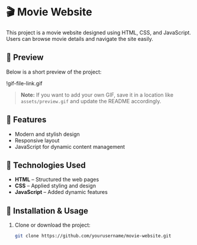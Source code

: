 # 🎬 Movie Website

This project is a movie website designed using HTML, CSS, and JavaScript. Users can browse movie details and navigate the site easily.

## 🎥 Preview
Below is a short preview of the project:  

!gif-file-link.gif 

> **Note:** If you want to add your own GIF, save it in a location like `assets/preview.gif` and update the README accordingly.

## 🚀 Features
- Modern and stylish design  
- Responsive layout  
- JavaScript for dynamic content management  

## 🔧 Technologies Used
- **HTML** – Structured the web pages  
- **CSS** – Applied styling and design  
- **JavaScript** – Added dynamic features  

## 📂 Installation & Usage
1. Clone or download the project:  
   ```bash
   git clone https://github.com/yourusername/movie-website.git
